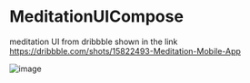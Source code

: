 # MeditationUICompose
meditation UI from dribbble shown in the link https://dribbble.com/shots/15822493-Meditation-Mobile-App

![image](https://user-images.githubusercontent.com/30737946/178155644-ce0d3302-1dcb-4a2f-b759-bc893d0f07e2.png)

